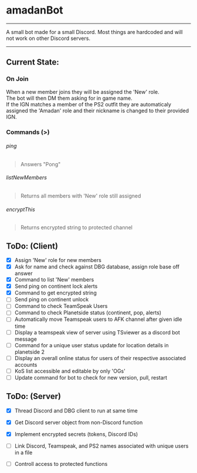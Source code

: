 # amadanBot
 ---
A small bot made for a small Discord. Most things are hardcoded and will not work on other Discord servers.
___

## Current State:

### On Join
When  a new member joins they will be assigned the 'New' role.  
The bot will then DM them asking for in game name.  
If the IGN matches a member of the PS2 outfit they are automaticaly assigned  the 'Amadan' role and their nickname is changed to their provided IGN.

### Commands (>)
###### ping
>Answers "Pong"
###### listNewMembers
>Returns all members with 'New' role still assigned
###### encryptThis
>Returns encrypted string to protected channel
## ToDo: (Client)
- [x] Assign 'New' role for new members
- [x] Ask for name and check against DBG database, assign role base off answer
- [x] Command to list 'New' members
- [x] Send ping on continent lock alerts
- [x] Command to get encrypted string
- [ ] Send ping on continent unlock
- [ ] Command to check TeamSpeak Users
- [ ] Command to check Planetside status (continent, pop, alerts)
- [ ] Automatically move Teamspeak users to AFK channel after given idle time
- [ ] Display a teamspeak view of server using TSviewer as a discord bot message
- [ ] Command for a unique user status update for location details in planetside 2
- [ ] Display an overall online status for users of their respective associated accounts
- [ ] KoS list accessible and editable by only 'OGs'
- [ ] Update command for bot to check for new version, pull, restart
## ToDo: (Server)
- [x] Thread Discord and DBG client to run at same time
- [x] Get Discord server object from non-Discord function
- [X] Implement encrypted secrets (tokens, Discord IDs)
- [ ] Link Discord, Teamspeak, and PS2 names associated with unique users in a file
- [ ] Controll access to protected functions

